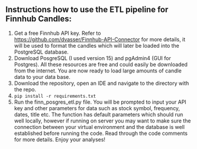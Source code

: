 ## Instructions how to use the ETL pipeline for Finnhub Candles:

1) Get a free Finnhub API key. Refer to https://github.com/dvasser/Finnhub-API-Connector for more details, it will be used to format the candles which will later be loaded into the PostgreSQL database.
2) Download PosgreSQL (I used version 15) and pgAdmin4 (GUI for Postgres). All these resources are free and could easily be downloaded from the internet. You are now ready to load large amounts of candle data to your data base.
3) Download the repository, open an IDE and navigate to the directory with the repo. 
4) ```pip install -r requirements.txt```
5) Run the finn_posgres_etl.py file. You will be prompted to input your API key and other parameters for data such as stock symbol, frequency, dates, title etc. The function has default parameters which should run well locally, however if running on server you may want to make sure the connection between your virtual environment and the database is well established before running the code. Read through the code comments for more details. Enjoy your analyses!
